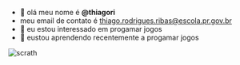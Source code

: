 - 👋 olá meu nome é **@thiagori**
- meu email de contato é thiago.rodrigues.ribas@escola.pr.gov.br
- 👀 eu estou interessado em progamar jogos
- 🌱 eustou aprendendo recentemente a progamar jogos

![scrath](https://img.shields.io/badge/scratch-409FF7style=for-the-badge&logo=scratch&logocolor=white)

